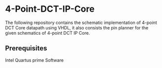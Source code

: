 # 4-Point-DCT-IP-Core

The following repository contains the schematic implementation of 4-point DCT Core datapath using VHDL, it also consists the pin planner for the given schematics of 4-point DCT IP Core.
 
## Prerequisites

Intel Quartus prime Software
   

 

